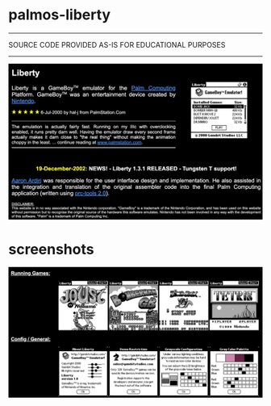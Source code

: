 # palmos-liberty
  
----------------------------------------------------------------------------

 SOURCE CODE PROVIDED AS-IS FOR EDUCATIONAL PURPOSES

----------------------------------------------------------------------------

![liberty info](images/liberty-index.png)

# screenshots

![liberty info](images/liberty-screenshot.png)
